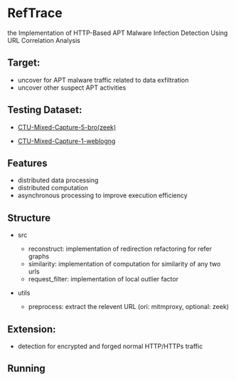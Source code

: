 # RefTrace
the Implementation of HTTP-Based APT Malware Infection Detection Using URL Correlation Analysis

## Target:

- uncover for APT malware traffic related to data exfiltration
- uncover other suspect APT activities 

## Testing Dataset:

- [CTU-Mixed-Capture-5-bro(zeek)](https://mcfp.felk.cvut.cz/publicDatasets/CTU-Mixed-Capture-5/bro/http.log)

- [CTU-Mixed-Capture-1-weblogng](https://mcfp.felk.cvut.cz/publicDatasets/CTU-Mixed-Capture-1/2015-07-28_mixed.weblogng)

## Features
- distributed data processing
- distributed computation
- asynchronous processing to improve execution efficiency

## Structure
- src
    - reconstruct: implementation of redirection refactoring for refer graphs
    - similarity: implementation of computation for similarity of any two urls
    - request_filter: implementation of local outlier factor

- utils
    - preprocess: extract the relevent URL (ori: mitmproxy, optional: zeek)

## Extension:

- detection for encrypted and forged normal HTTP/HTTPs traffic

## Running
